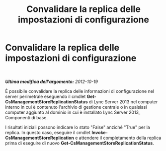 ﻿---
title: Convalidare la replica delle impostazioni di configurazione
TOCTitle: Convalidare la replica delle impostazioni di configurazione
ms:assetid: 81a3c21d-b28a-4287-adac-11791e8db56d
ms:mtpsurl: https://technet.microsoft.com/it-it/library/JJ205042(v=OCS.15)
ms:contentKeyID: 49301150
ms.date: 08/24/2015
mtps_version: v=OCS.15
ms.translationtype: HT
---

# Convalidare la replica delle impostazioni di configurazione

 

_**Ultima modifica dell'argomento:** 2012-10-19_

È possibile convalidare la replica delle informazioni di configurazione nel server perimetrale eseguendo il cmdlet **Get-CsManagementStoreReplicationStatus** di Lync Server 2013 nel computer interno in cui è contenuto l'archivio di gestione centrale o in qualsiasi computer aggiunto al dominio in cui è installato Lync Server 2013, Componenti di base.

I risultati iniziali possono indicare lo stato "False" anziché "True" per la replica. In questo caso, eseguire il cmdlet **Invoke-CsManagementStoreReplication** e attendere il completamento della replica prima di eseguire di nuovo **Get-CsManagementStoreReplicationStatus**.

